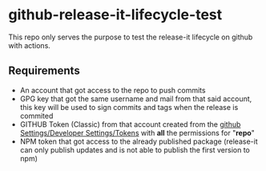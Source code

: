 # github-release-it-lifecycle-test
This repo only serves the purpose to test the release-it lifecycle on github with actions.

## Requirements

- An account that got access to the repo to push commits
- GPG key that got the same username and mail from that said account, this key will be used to sign commits and tags when the release is commited
- GITHUB Token (Classic) from that account created from the [github Settings/Developer Settings/Tokens](https://github.com/settings/tokens) with __all__ the permissions for "__repo__"
- NPM token that got access to the already published package (release-it can only publish updates and is not able to publish  the first version to npm)

